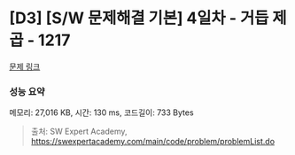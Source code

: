 # [D3] [S/W 문제해결 기본] 4일차 - 거듭 제곱 - 1217 

[문제 링크](https://swexpertacademy.com/main/code/problem/problemDetail.do?contestProbId=AV14dUIaAAUCFAYD) 

### 성능 요약

메모리: 27,016 KB, 시간: 130 ms, 코드길이: 733 Bytes



> 출처: SW Expert Academy, https://swexpertacademy.com/main/code/problem/problemList.do